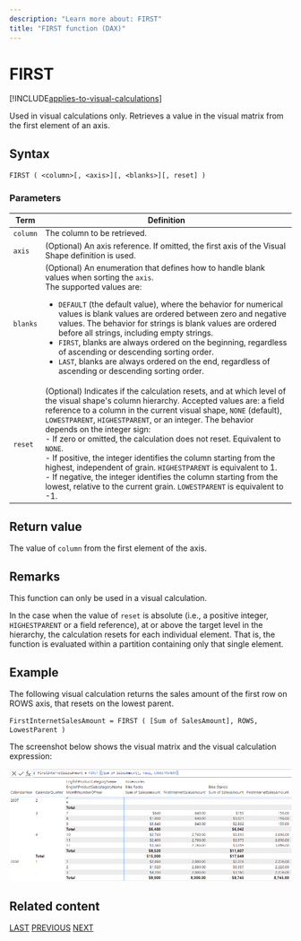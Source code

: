 ```yaml
---
description: "Learn more about: FIRST"
title: "FIRST function (DAX)"
---
```


# FIRST

[!INCLUDE[applies-to-visual-calculations](includes/applies-to-visual-calculations.md)]

Used in visual calculations only. Retrieves a value in the visual matrix from the first element of an axis.

## Syntax

```dax
FIRST ( <column>[, <axis>][, <blanks>][, reset] )
```

### Parameters

|Term|Definition|
|--------|--------------|
|`column`|The column to be retrieved.|
|`axis`|(Optional) An axis reference. If omitted, the first axis of the Visual Shape definition is used.|
|`blanks`|(Optional) An enumeration that defines how to handle blank values when sorting the `axis`. </br>The supported values are:<ul><li>`DEFAULT` (the default value), where the behavior for numerical values is blank values are ordered between zero and negative values. The behavior for strings is blank values are ordered before all strings, including empty strings.</li><li>`FIRST`, blanks are always ordered on the beginning, regardless of ascending or descending sorting order.</li><li>`LAST`, blanks are always ordered on the end, regardless of ascending or descending sorting order. </li></ul>|
|`reset`|(Optional) Indicates if the calculation resets, and at which level of the visual shape's column hierarchy. Accepted values are: a field reference to a column in the current visual shape, `NONE` (default), `LOWESTPARENT`, `HIGHESTPARENT`, or an integer. The behavior depends on the integer sign: </br> - If zero or omitted, the calculation does not reset. Equivalent to `NONE`. </br> - If positive, the integer identifies the column starting from the highest, independent of grain. `HIGHESTPARENT` is equivalent to 1. </br> - If negative, the integer identifies the column starting from the lowest, relative to the current grain. `LOWESTPARENT` is equivalent to -1.|

## Return value

The value of `column` from the first element of the axis.

## Remarks

This function can only be used in a visual calculation.

In the case when the value of `reset` is absolute (i.e., a positive integer, `HIGHESTPARENT` or a field reference), at or above the target level in the hierarchy, the calculation resets for each individual element. That is, the function is evaluated within a partition containing only that single element.

## Example

The following visual calculation returns the sales amount of the first row on ROWS axis, that resets on the lowest parent. 

```dax
FirstInternetSalesAmount = FIRST ( [Sum of SalesAmount], ROWS, LowestParent )
```

The screenshot below shows the visual matrix and the visual calculation expression:

![DAX visual calculation](media/dax-queries/dax-visualcalc-first.png)

## Related content

[LAST](last-function-dax.md)
[PREVIOUS](previous-function-dax.md)
[NEXT](next-function-dax.md)
